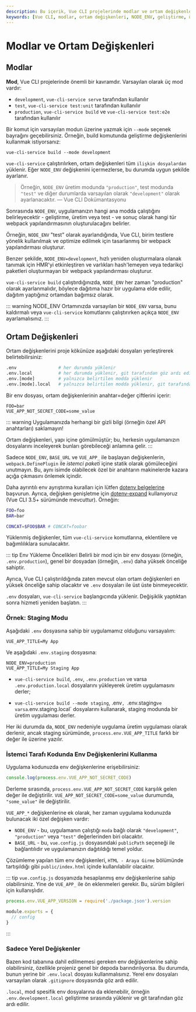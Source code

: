 ```yaml
---
description: Bu içerik, Vue CLI projelerinde modlar ve ortam değişkenlerinin nasıl kullanıldığını kapsar. Modların belirlenmesi ve `NODE_ENV` değişkeninin etkileri üzerine bilgiler sunar.
keywords: [Vue CLI, modlar, ortam değişkenleri, NODE_ENV, geliştirme, üretim, test]
---
```


# Modlar ve Ortam Değişkenleri

## Modlar

**Mod**, Vue CLI projelerinde önemli bir kavramdır. Varsayılan olarak üç mod vardır:

- `development`, `vue-cli-service serve` tarafından kullanılır
- `test`, `vue-cli-service test:unit` tarafından kullanılır
- `production`, `vue-cli-service build` ve `vue-cli-service test:e2e` tarafından kullanılır

Bir komut için varsayılan modun üzerine yazmak için `--mode` seçenek bayrağını geçebilirsiniz. Örneğin, build komutunda geliştirme değişkenlerini kullanmak istiyorsanız:

```
vue-cli-service build --mode development
```

`vue-cli-service` çalıştırılırken, ortam değişkenleri tüm `ilişkin dosyalardan` yüklenir. Eğer `NODE_ENV` değişkenini içermezlerse, bu durumda uygun şekilde ayarlanır. 

> Örneğin, `NODE_ENV` üretim modunda `"production"`, test modunda `"test"` ve diğer durumlarda varsayılan olarak `"development"` olarak ayarlanacaktır. — Vue CLI Dokümantasyonu

Sonrasında `NODE_ENV`, uygulamanızın hangi ana modda çalıştığını belirleyecektir - geliştirme, üretim veya test - ve sonuç olarak hangi tür webpack yapılandırmasının oluşturulacağını belirler.

Örneğin, `NODE_ENV` "test" olarak ayarlandığında, Vue CLI, birim testlere yönelik kullanılmak ve optimize edilmek için tasarlanmış bir webpack yapılandırması oluşturur. 

Benzer şekilde, `NODE_ENV=development`, hızlı yeniden oluşturmalara olanak tanımak için HMR'yi etkinleştiren ve varlıkları hash'lemeyen veya tedarikçi paketleri oluşturmayan bir webpack yapılandırması oluşturur.

`vue-cli-service build` çalıştırdığınızda, `NODE_ENV` her zaman "production" olarak ayarlanmalıdır, böylece dağıtıma hazır bir uygulama elde edilir, dağıtım yaptığınız ortamdan bağımsız olarak.

::: warning NODE_ENV
Ortamınızda varsayılan bir `NODE_ENV` varsa, bunu kaldırmalı veya `vue-cli-service` komutlarını çalıştırırken açıkça `NODE_ENV` ayarlamalısınız.
:::

## Ortam Değişkenleri

Ortam değişkenlerini proje kökünüze aşağıdaki dosyaları yerleştirerek belirtebilirsiniz:

```bash
.env                # her durumda yüklenir
.env.local          # her durumda yüklenir, git tarafından göz ardı edilir
.env.[mode]         # yalnızca belirtilen modda yüklenir
.env.[mode].local   # yalnızca belirtilen modda yüklenir, git tarafından göz ardı edilir
```

Bir env dosyası, ortam değişkenlerinin anahtar=değer çiftlerini içerir:

```
FOO=bar
VUE_APP_NOT_SECRET_CODE=some_value
```

::: warning
Uygulamanızda herhangi bir gizli bilgi (örneğin özel API anahtarları) saklamayın!

Ortam değişkenleri, yapı içine gömülmüştür; bu, herkesin uygulamanızın dosyalarını inceleyerek bunları görebileceği anlamına gelir.
:::

Sadece `NODE_ENV`, `BASE_URL` ve `VUE_APP_` ile başlayan değişkenlerin, `webpack.DefinePlugin` ile *istemci paketi* içine statik olarak gömüleceğini unutmayın. Bu, aynı isimde olabilecek özel bir anahtarın makinelerde kazara açığa çıkmasını önlemek içindir.

Daha ayrıntılı env ayrıştırma kuralları için lütfen [dotenv belgelerine](https://github.com/motdotla/dotenv#rules) başvurun. Ayrıca, değişken genişletme için [dotenv-expand](https://github.com/motdotla/dotenv-expand) kullanıyoruz (Vue CLI 3.5+ sürümünde mevcuttur). Örneğin:

```bash
FOO=foo
BAR=bar

CONCAT=$FOO$BAR # CONCAT=foobar
```

Yüklenmiş değişkenler, tüm `vue-cli-service` komutlarına, eklentilere ve bağımlılıklara sunulacaktır.

::: tip Env Yükleme Öncelikleri
Belirli bir mod için bir env dosyası (örneğin, `.env.production`), genel bir dosyadan (örneğin, `.env`) daha yüksek önceliğe sahiptir.

Ayrıca, Vue CLI çalıştırıldığında zaten mevcut olan ortam değişkenleri en yüksek önceliğe sahip olacaktır ve `.env` dosyaları ile üst üste binmeyecektir.

`.env` dosyaları, `vue-cli-service` başlangıcında yüklenir. Değişiklik yaptıktan sonra hizmeti yeniden başlatın.
:::

### Örnek: Staging Modu

Aşağıdaki `.env` dosyasına sahip bir uygulamamız olduğunu varsayalım:

```
VUE_APP_TITLE=My App
```

Ve aşağıdaki `.env.staging` dosyasına:

```
NODE_ENV=production
VUE_APP_TITLE=My Staging App
```

- `vue-cli-service build`, `.env`, `.env.production` ve varsa `.env.production.local` dosyalarını yükleyerek üretim uygulamasını derler;

- `vue-cli-service build --mode staging`, .env`, `.env.staging` ve varsa `.env.staging.local` dosyalarını kullanarak, staging modunda bir üretim uygulaması derler.

Her iki durumda da, `NODE_ENV` nedeniyle uygulama üretim uygulaması olarak derlenir, ancak staging sürümünde, `process.env.VUE_APP_TITLE` farklı bir değer ile üzerine yazılır.

### İstemci Tarafı Kodunda Env Değişkenlerini Kullanma

Uygulama kodunuzda env değişkenlerine erişebilirsiniz:

``` js
console.log(process.env.VUE_APP_NOT_SECRET_CODE)
```

Derleme sırasında, `process.env.VUE_APP_NOT_SECRET_CODE` karşılık gelen değer ile değiştirilir. `VUE_APP_NOT_SECRET_CODE=some_value` durumunda, `"some_value"` ile değiştirilir.

`VUE_APP_*` değişkenlerine ek olarak, her zaman uygulama kodunuzda bulunacak iki özel değişken vardır:

- `NODE_ENV` - bu, uygulamanın çalıştığı `moda` bağlı olarak `"development"`, `"production"` veya `"test"` değerlerinden biri olacaktır.
- `BASE_URL` - bu, `vue.config.js` dosyasındaki `publicPath` seçeneği ile bağlantılıdır ve uygulamanızın dağıtıldığı temel yoldur.

Çözümleme yapılan tüm env değişkenleri, `HTML - Araya Girme` bölümünde tartışıldığı gibi `public/index.html` içinde kullanılabilir olacaktır.

::: tip
`vue.config.js` dosyanızda hesaplanmış env değişkenlerine sahip olabilirsiniz. Yine de `VUE_APP_` ile ön eklenmeleri gerekir. Bu, sürüm bilgileri için kullanışlıdır.

```js
process.env.VUE_APP_VERSION = require('./package.json').version

module.exports = {
  // config
}
```
:::

### Sadece Yerel Değişkenler

Bazen kod tabanına dahil edilmemesi gereken env değişkenlerine sahip olabilirsiniz, özellikle projeniz genel bir depoda barındırılıyorsa. Bu durumda, bunun yerine bir `.env.local` dosyası kullanmalısınız. Yerel env dosyaları varsayılan olarak `.gitignore` dosyasında göz ardı edilir.

`.local`, mod spesifik env dosyalarına da eklenebilir, örneğin `.env.development.local` geliştirme sırasında yüklenir ve git tarafından göz ardı edilir.
